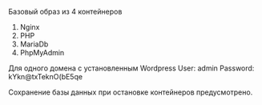 Базовый образ из 4 контейнеров
1. Nginx
2. PHP
3. MariaDb
4. PhpMyAdmin

Для одного домена с установленным Wordpress
User: admin
Password: kYkn@txTeknO(bE5qe

Сохранение базы данных при остановке контейнеров предусмотрено. 

